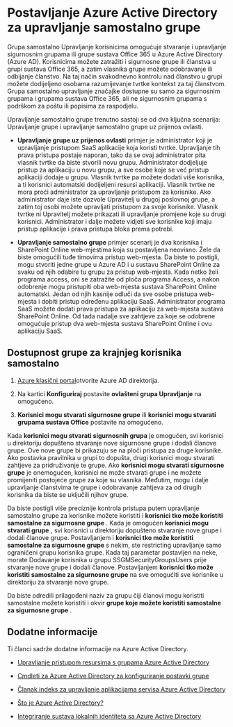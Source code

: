 <properties
    pageTitle="Postavljanje Azure Active Directory za upravljanje pristupom prošao na samostalnom servisnim aplikacijama | Microsoft Azure"
    description="Grupa samostalno Upravljanje korisnicima omogućuje stvaranje i upravljanje sigurnosnim grupama ili Office 365 grupe u servisu Azure Active Directory i omogućuje korisnicima zahtjev sigurnosne grupe ili članstva u grupi sustava Office 365"
    services="active-directory"
    documentationCenter=""
  authors="curtand"
    manager="femila"
    editor=""
    />

<tags
    ms.service="active-directory"
    ms.workload="identity"
    ms.tgt_pltfrm="na"
    ms.devlang="na"
    ms.topic="get-started-article"
    ms.date="08/10/2016"
    ms.author="curtand"/>

# <a name="setting-up-azure-active-directory-for-self-service-group-management"></a>Postavljanje Azure Active Directory za upravljanje samostalno grupe

Grupa samostalno Upravljanje korisnicima omogućuje stvaranje i upravljanje sigurnosnim grupama ili grupe sustava Office 365 u Azure Active Directory (Azure AD). Korisnicima možete zatražiti i sigurnosne grupe ili članstva u grupi sustava Office 365, a zatim vlasnika grupe možete odobravanje ili odbijanje članstvo. Na taj način svakodnevno kontrolu nad članstvo u grupi možete dodijeljeno osobama razumijevanje tvrtke kontekst za taj članstvom. Grupa samostalno upravljanje značajke dostupne su samo za sigurnosnim grupama i grupama sustava Office 365, ali ne sigurnosnim grupama s podrškom za poštu ili popisima za raspodjelu.

Upravljanje samostalno grupe trenutno sastoji se od dva ključna scenarija: Upravljanje grupe i upravljanje samostalno grupe uz prijenos ovlasti.

- **Upravljanje grupe uz prijenos ovlasti** 
   primjer je administrator koji je upravljanje pristupom SaaS aplikacije koja koristi tvrtke. Upravljanje tih prava pristupa postaje naporan, tako da se ovaj administrator pita vlasnik tvrtke da biste stvorili novu grupu. Administrator dodjeljuje pristup za aplikaciju u novu grupu, a sve osobe koje se već pristup aplikaciji dodaje u grupu. Vlasnik tvrtke pa možete dodati više korisnika, a ti korisnici automatski dodijeljeni resursi aplikaciji. Vlasnik tvrtke ne mora proći administrator za upravljanje pristupom za korisnike. Ako administrator daje iste dozvole Upravitelj u drugoj poslovnoj grupe, a zatim toj osobi možete upravljati pristupom za svoje korisnike. Vlasnik tvrtke ni Upravitelj možete prikazati ili upravljanje promjene koje su drugi korisnici. Administrator i dalje možete vidjeti sve korisnike koji imaju pristup aplikacije i prava pristupa bloka prema potrebi.

- **Upravljanje samostalno grupe** 
   primjer scenarij je dva korisnika i SharePoint Online web-mjestima koja su postavljena neovisno. Žele da biste omogućili tuđe timovima pristup web-mjesta. Da biste to postigli, mogu stvoriti jedne grupe u Azure AD i u sustavu SharePoint Online za svaku od njih odabire tu grupu za pristup web-mjesta. Kada netko želi programa access, oni se zatražite od ploča programa Access, a nakon odobrenje mogu pristupiti oba web-mjesta sustava SharePoint Online automatski. Jedan od njih kasnije odluči da sve osobe pristupa web-mjesta i dobiti pristup određenu aplikaciju SaaS. Administrator programa SaaS možete dodati prava pristupa za aplikaciju za web-mjesta sustava SharePoint Online. Od tada nadalje sve zahtjeve za koje se odobrene omogućuje pristup dva web-mjesta sustava SharePoint Online i ovu aplikaciju SaaS.

## <a name="making-a-group-available-for-end-user-self-service"></a>Dostupnost grupe za krajnjeg korisnika samostalno

1. [Azure klasični portal](https://manage.windowsazure.com)otvorite Azure AD direktorija.

2. Na kartici **Konfiguriraj** postavite **ovlašteni grupa Upravljanje** na omogućeno.

3. **Korisnici mogu stvarati sigurnosne grupe** ili **korisnici mogu stvarati grupama sustava Office** postavite na omogućeno.

Kada **korisnici mogu stvarati sigurnosnih grupa** je omogućen, svi korisnici u direktoriju dopušteno stvaranje nove sigurnosne grupe i dodali članove grupe. Ove nove grupe bi prikazuju se na ploči pristupa za druge korisnike. Ako postavka pravilnika u grupi to dopušta, drugi korisnici mogu stvarati zahtjeve za pridruživanje te grupe. Ako **korisnici mogu stvarati sigurnosne grupe** je onemogućen, korisnici ne može stvarati grupe i ne možete promijeniti postojeće grupe za koje su vlasnika. Međutim, mogu i dalje upravljanje članstvima te grupe i odobravanje zahtjeva za od drugih korisnika da biste se uključili njihov grupe.

Da biste postigli više preciznije kontrola pristupa putem upravljanje samostalno grupe za korisnike možete koristiti i **korisnici tko može koristiti samostalne za sigurnosne grupe** . Kada je omogućen **korisnici mogu stvarati grupe** , svi korisnici u direktoriju dopušteno stvaranje nove grupe i dodali članove grupe. Postavljanjem i **korisnici tko može koristiti samostalne za sigurnosne grupe** s nekim, ste restricting upravljanje samo ograničeni grupu korisnika grupe. Kada taj parametar postavljen na neke, morate Dodavanje korisnika u grupu SSGMSecurityGroupsUsers prije stvaranje nove grupe i dodali članove. Postavljanjem **korisnici tko može koristiti samostalne za sigurnosne grupe** na sve omogućiti sve korisnike u direktoriju za stvaranje nove grupe.

Da biste odredili prilagođeni naziv za grupu čiji članovi mogu koristiti samostalne možete koristiti i okvir **grupe koje možete koristiti samostalne za sigurnosne grupe** .

## <a name="additional-information"></a>Dodatne informacije

Ti članci sadrže dodatne informacije na Azure Active Directory.

* [Upravljanje pristupom resursima s grupama Azure Active Directory](active-directory-manage-groups.md)

* [Cmdleti za Azure Active Directory za konfiguriranje postavki grupe](active-directory-accessmanagement-groups-settings-cmdlets.md)

* [Članak indeks za upravljanje aplikacijama servisa Azure Active Directory](active-directory-apps-index.md)

* [Što je Azure Active Directory?](active-directory-whatis.md)

* [Integriranje sustava lokalnih identiteta sa Azure Active Directory](active-directory-aadconnect.md)
